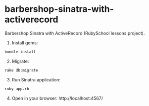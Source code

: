 # barbershop-sinatra-with-activerecord
Barbershop Sinatra with ActiveRecord (RubySchool lessons project).

1. Install gems:

```bash
bundle install
```

2. Migrate:

```bash
rake db:migrate
```

3. Run Sinatra application:

```bash
ruby app.rb
```

4. Open in your browser: http://localhost:4567/